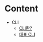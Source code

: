 # Content
- CLI
    - [CLI란?](https://github.com/TaegyunB/TIL/blob/master/Git/CLI.md)
    - [대표 CLI](https://github.com/TaegyunB/TIL/blob/master/Git/CLI-Command.md)
